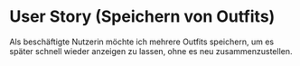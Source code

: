 # User Story (Speichern von Outfits)
Als beschäftigte Nutzerin möchte ich mehrere Outfits speichern, um es später schnell wieder anzeigen zu lassen, ohne es neu zusammenzustellen.

